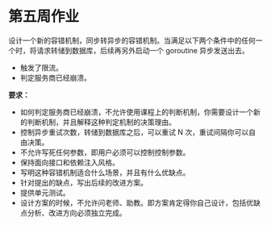 # 第五周作业

设计一个新的容错机制，同步转异步的容错机制。当满足以下两个条件中的任何一个时，将请求转储到数据库，后续再另外启动一个 goroutine 异步发送出去。

- 触发了限流。
- 判定服务商已经崩溃。

**要求：**

- 如何判定服务商已经崩溃，不允许使用课程上的判断机制，你需要设计一个新的判断机制，并且解释这种判定机制的决策理由。
- 控制异步重试次数，转储到数据库之后，可以重试 N 次，重试间隔你可以自由决策。
- 不允许写死任何参数，即用户必须可以控制控制参数。
- 保持面向接口和依赖注入风格。
- 写明这种容错机制适合什么场景，并且有什么优缺点。
- 针对提出的缺点，写出后续的改进方案。
- 提供单元测试。
- 设计方案的时候，不允许问老师、助教。即方案肯定得你自己设计，包括优缺点分析、改进方向必须独立完成。

